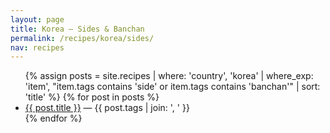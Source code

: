 ```yaml
---
layout: page
title: Korea — Sides & Banchan
permalink: /recipes/korea/sides/
nav: recipes
---
```


<ul class="recipe-list">
{% assign posts = site.recipes | where: 'country', 'korea' | where_exp: 'item', "item.tags contains 'side' or item.tags contains 'banchan'" | sort: 'title' %}
{% for post in posts %}
  <li><a href="{{ post.url }}">{{ post.title }}</a> — <span class="tags">{{ post.tags | join: ', ' }}</span></li>
{% endfor %}
</ul>
